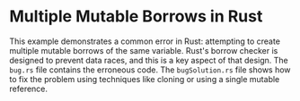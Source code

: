 # Multiple Mutable Borrows in Rust
This example demonstrates a common error in Rust: attempting to create multiple mutable borrows of the same variable.  Rust's borrow checker is designed to prevent data races, and this is a key aspect of that design.
The `bug.rs` file contains the erroneous code.  The `bugSolution.rs` file shows how to fix the problem using techniques like cloning or using a single mutable reference.